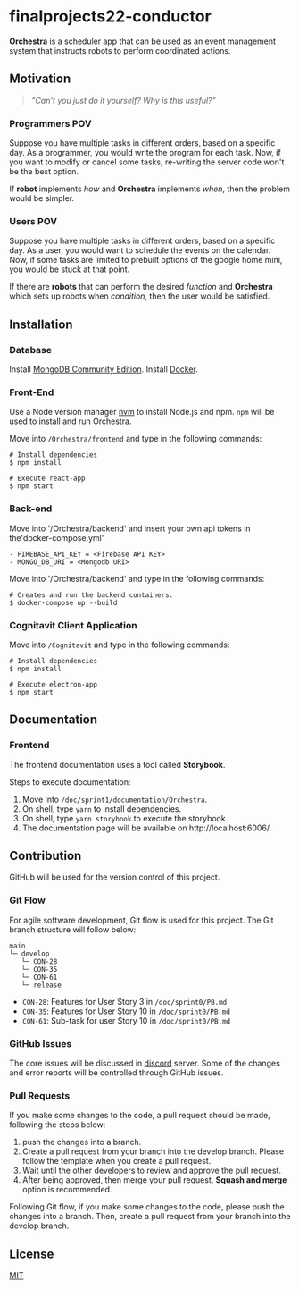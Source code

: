 # finalprojects22-conductor

**Orchestra** is a scheduler app that can be used as an event management system that instructs robots to perform coordinated actions.

## Motivation

> *"Can't you just do it yourself? Why is this useful?"*

### Programmers POV

Suppose you have multiple tasks in different orders, based on a specific day. As a programmer, you would write the program for each task. Now, if you want to modify or cancel some tasks, re-writing the server code won't be the best option.

If **robot** implements _how_ and **Orchestra** implements _when_, then the problem would be simpler.

### Users POV

Suppose you have multiple tasks in different orders, based on a specific day. As a user, you would want to schedule the events on the calendar. Now, if some tasks are limited to prebuilt options of the google home mini, you would be stuck at that point.

If there are **robots** that can perform the desired _function_ and **Orchestra** which sets up robots when _condition_, then the user would be satisfied.

## Installation

### Database
Install [MongoDB Community Edition](https://www.mongodb.com/docs/manual/administration/install-community/).
Install [Docker](https://www.docker.com/get-started/).

### Front-End
Use a Node version manager [nvm](https://github.com/nvm-sh/nvm) to install Node.js and npm. `npm` will be used to install and run Orchestra.

Move into `/Orchestra/frontend` and type in the following commands:

```
# Install dependencies
$ npm install

# Execute react-app
$ npm start
```

### Back-end

Move into '/Orchestra/backend' and insert your own api tokens in the'docker-compose.yml'
```
- FIREBASE_API_KEY = <Firebase API KEY>
- MONGO_DB_URI = <Mongodb URI>
```

Move into '/Orchestra/backend' and type in the following commands:
```
# Creates and run the backend containers.
$ docker-compose up --build
```

### Cognitavit Client Application

Move into `/Cognitavit` and type in the following commands:

```
# Install dependencies
$ npm install

# Execute electron-app
$ npm start
```


## Documentation

### Frontend

The frontend documentation uses a tool called **Storybook**.

Steps to execute documentation:

1. Move into `/doc/sprint1/documentation/Orchestra`.
1. On shell, type `yarn` to install dependencies.
1. On shell, type `yarn storybook` to execute the storybook.
1. The documentation page will be available on http://localhost:6006/.

## Contribution
GitHub will be used for the version control of this project.

### Git Flow

For agile software development, Git flow is used for this project. The Git branch structure will follow below:

```
main
└─ develop
   └─ CON-28
   └─ CON-35
   └─ CON-61
   └─ release
```

* `CON-28`: Features for User Story 3 in `/doc/sprint0/PB.md`
* `CON-35`: Features for User Story 10 in `/doc/sprint0/PB.md`
* `CON-61`: Sub-task for user Story 10 in `/doc/sprint0/PB.md`

### GitHub Issues

The core issues will be discussed in [discord](https://discord.gg/34SwEz83) server. Some of the changes and error reports will be controlled through GitHub issues.

### Pull Requests

If you make some changes to the code, a pull request should be made, following the steps below:

1. push the changes into a branch.
1. Create a pull request from your branch into the develop branch. Please follow the template when you create a pull request.
1. Wait until the other developers to review and approve the pull request.
1. After being approved, then merge your pull request. **Squash and merge** option is recommended.

Following Git flow, if you make some changes to the code, please push the changes into a branch. Then, create a pull request from your branch into the develop branch.

## License

[MIT](https://choosealicense.com/licenses/mit/)
